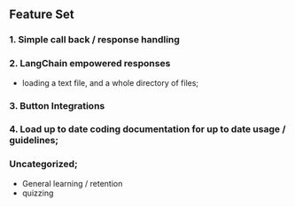 

## Feature Set

### 1. Simple call back / response handling

### 2. LangChain empowered responses
- loading a text file, and a whole directory of files;

### 3. Button Integrations


### 4. Load up to date coding documentation for up to date usage / guidelines;



### Uncategorized;
- General learning / retention
- quizzing








